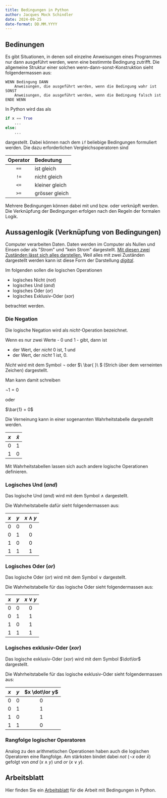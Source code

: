 ```yaml
---
title: Bedingungen in Python
author: Jacques Mock Schindler
date: 2024-09-25
date-format: DD.MM.YYYY
---
```


## Bedinungen

Es gibt Situationen, in denen soll einzelne Anweisungen eines Programmes
nur dann ausgeführt werden, wenn eine bestimmte Bedingung zutrifft. Die
allgemeine Struktur einer solchen wenn-dann-sonst-Konstruktion sieht
folgendermassen aus:

```
WENN Bedingung DANN
    Anweisungen, die ausgeführt werden, wenn die Bedingung wahr ist
SONST
    Anweisungen, die ausgeführt werden, wenn die Bedingung falsch ist
ENDE WENN
```

In Python wird das als

```python
if x == True
    ...
else:
    ...
```

dargestellt. Dabei können nach dem `if` beliebige Bedingungen formuliert
werden. Die dazu erforderlichen Vergleichsoperatoren sind

| Operator | Bedeutung |
| :------: | :-------- |
| `==` | ist gleich |
| `!=` | nicht gleich |
| `<=` | kleiner gleich |
| `>=` | grösser gleich |

Mehrere Bedingungen können dabei mit und bzw. oder verknüpft werden. Die
Verknüpfung der Bedingungen erfolgen nach den Regeln der formalen Logik.

## Aussagenlogik (Verknüpfung von Bedingungen)

Computer verarbeiten Daten. Daten werden im Computer als Nullen und
Einsen oder als "Strom" und "kein Strom" dargestellt.
[Mit diesen zwei Zuständen lässt sich alles darstellen.](ascii.md)
Weil alles mit zwei Zuständen
dargestellt werden kann ist diese Form der Darstellung
[*digital*](https://www.wissen.de/wortherkunft/digital).

Im folgenden sollen die logischen Operationen

- logisches Nicht (*not*)
- logisches Und (*and*)
- logisches Oder (*or*)
- logisches Exklusiv-Oder (*xor*)

betrachtet werden.

### Die Negation

Die logische Negation wird als *nicht*-Operation bezeichnet.

Wenn es nur zwei Werte - 0 und 1 - gibt, dann ist

- der Wert, der *nicht* 0 ist, 1 und
- der Wert, der *nicht* 1 ist, 0.

*Nicht* wird mit dem Symbol &not; oder $\ \bar{ }\ $ (Strich über dem
verneinten Zeichen) dargestellt.

Man kann damit schreiben

$\lnot 1 = 0$

oder

$\bar{1} = 0$

Die Verneinung kann in einer sogenannten Wahrheitstabelle dargestellt
werden.

| $x$ | $\bar{x}$ |
| :---: | :---: |
| 0 | 1 |
| 1 | 0 |

Mit Wahrheitstabellen lassen sich auch andere logische Operationen
definieren.

### Logisches Und (*and*)

Das logische Und (*and*) wird mit dem Symbol $\land$ dargestellt.

Die Wahrheitstabelle dafür sieht folgendermassen aus:

| $x$ | $y$ | $x \land y$ |
| :---: | :---: | :---: |
| 0 | 0 | 0 |
| 0 | 1 | 0 |
| 1 | 0 | 0 |
| 1 | 1 | 1 | 

### Logisches Oder (*or*)

Das logische Oder (*or*) wird mit dem Symbol $\lor$ dargestellt.

Die Wahrheitstabelle für das logische Oder sieht folgendermassen aus:

| $x$ | $y$ | $x \lor y$ |
| :---: | :---: | :---: |
| 0 | 0 | 0 |
| 0 | 1 | 1 |
| 1 | 0 | 1 |
| 1 | 1 | 1 | 

### Logisches exklusiv-Oder (*xor*)

Das logische exklusiv-Oder (*xor*) wird mit dem Symbol $\dot\lor$
dargestellt.

Die Wahrheitstabelle für das logische exklusiv-Oder sieht
folgendermassen aus:

| $x$ | $y$ | $x \dot\lor y$ |
| :---: | :---: | :---: |
| 0 | 0 | 0 |
| 0 | 1 | 1 |
| 1 | 0 | 1 |
| 1 | 1 | 0 | 

### Rangfolge logischer Operatoren

Analog zu den arithmetischen Operationen haben auch die logischen
Operatoren eine Rangfolge. Am stärksten bindet dabei *not* ($\lnot x$ oder
$\bar{x}$) gefolgt von *and* ($x \land y$) und *or* ($x \lor y$).

## Arbeitsblatt

Hier finden Sie ein
<a
href="https://github.com/I-eW-24-28/Script/blob/main/docs/240925/conditions.ipynb"
target="_blank">Arbeitsblatt</a>
für die Arbeit mit Bedingungen in Python.